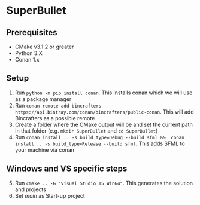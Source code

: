 # SuperBullet

## Prerequisites
- CMake v3.1.2 or greater
- Python 3.X
- Conan 1.x

## Setup
1. Run `python -m pip install conan`. This installs conan which we will use as a package manager
2. Run `conan remote add bincrafters https://api.bintray.com/conan/bincrafters/public-conan`. This will add Bincrafters as a possible remote
3. Create a folder where the CMake output will be and set the current path in that folder (e.g. `mkdir SuperBullet` and `cd SuperBullet`)
4. Run `conan install .. -s build_type=Debug --build sfml &&  conan install .. -s build_type=Release --build sfml`. This adds SFML to your machine via conan

## Windows and VS specific steps
5. Run `cmake .. -G "Visual Studio 15 Win64"`. This generates the solution and projects
6. Set *main* as Start-up project
